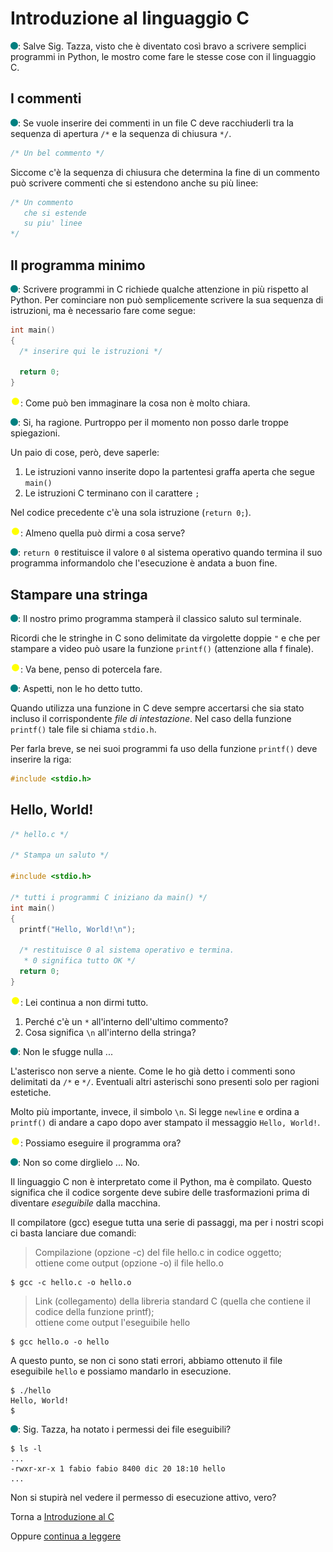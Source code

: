 # Introduzione al linguaggio C

![](../../images/people/tess.png): Salve Sig. Tazza, visto che è diventato così
bravo a scrivere semplici programmi in Python, le mostro come fare le stesse
cose con il linguaggio C.

## I commenti

![](../../images/people/tess.png): Se vuole inserire dei commenti in un file C
deve racchiuderli tra la sequenza di apertura `/*` e la sequenza di chiusura `*/`.

```c
/* Un bel commento */
```

Siccome c'è la sequenza di chiusura che determina la fine
di un commento può scrivere commenti che si estendono anche
su più linee:

```c
/* Un commento
   che si estende
   su piu' linee
*/
```

## Il programma minimo

![](../../images/people/tess.png): Scrivere programmi in C richiede
qualche attenzione in più rispetto al Python. Per cominciare
non può semplicemente scrivere la sua sequenza di istruzioni,
ma è necessario fare come segue:

```c
int main()
{
  /* inserire qui le istruzioni */

  return 0;
}
```

![](../../images/people/tazza.png): Come può ben immaginare la cosa
non è molto chiara.

![](../../images/people/tess.png): Si, ha ragione. Purtroppo per il
momento non posso darle troppe spiegazioni.

Un paio di cose, però, deve saperle:

1. Le istruzioni vanno inserite dopo la partentesi graffa aperta che segue `main()`
2. Le istruzioni C terminano con il carattere `;`

Nel codice precedente c'è una sola istruzione (`return 0;`).

![](../../images/people/tazza.png): Almeno quella può dirmi a cosa serve?

![](../../images/people/tess.png): `return 0` restituisce il valore `0` al sistema operativo quando termina il suo programma informandolo che l'esecuzione è andata a buon fine.

## Stampare una stringa

![](../../images/people/tess.png): Il nostro primo programma
stamperà il classico saluto sul terminale.

Ricordi che le stringhe in C sono delimitate da virgolette doppie `"` e che
per stampare a video può usare la funzione `printf()` (attenzione alla f finale).

![](../../images/people/tazza.png): Va bene, penso di potercela fare.

![](../../images/people/tess.png): Aspetti, non le ho detto tutto.

Quando utilizza una funzione in C deve sempre accertarsi
che sia stato incluso il corrispondente *file di intestazione*.
Nel caso della funzione `printf()` tale file si chiama `stdio.h`.

Per farla breve, se nei suoi programmi fa uso della funzione `printf()` deve inserire la riga:

```c
#include <stdio.h>
```

## Hello, World!

```c
/* hello.c */

/* Stampa un saluto */

#include <stdio.h>

/* tutti i programmi C iniziano da main() */
int main()
{
  printf("Hello, World!\n");

  /* restituisce 0 al sistema operativo e termina.
   * 0 significa tutto OK */
  return 0;
}
```

![](../../images/people/tazza.png): Lei continua a non dirmi tutto.

1. Perché c'è un `*` all'interno dell'ultimo commento?
2. Cosa significa `\n` all'interno della stringa?

![](../../images/people/tess.png): Non le sfugge nulla ...

L'asterisco non serve a niente. Come le ho già detto i commenti
sono delimitati da `/*` e `*/`. Eventuali altri asterischi
sono presenti solo per ragioni estetiche.

Molto più importante, invece, il simbolo `\n`.
Si legge `newline` e ordina a `printf()` di andare a capo dopo aver
stampato il messaggio `Hello, World!`.

![](../../images/people/tazza.png): Possiamo eseguire il programma ora?

![](../../images/people/tess.png): Non so come dirglielo ... No.

Il linguaggio C non è interpretato come il Python, ma è compilato.
Questo significa che il codice sorgente deve subire
delle trasformazioni prima di diventare *eseguibile* dalla macchina.

Il compilatore (gcc) esegue tutta una serie di passaggi,
ma per i nostri scopi ci basta lanciare due comandi:

> Compilazione (opzione -c) del file hello.c in codice oggetto;
<br>ottiene come output (opzione -o) il file hello.o

```
$ gcc -c hello.c -o hello.o
```

> Link (collegamento) della libreria standard C (quella che contiene il codice della funzione printf);<br>
ottiene come output l'eseguibile hello

```
$ gcc hello.o -o hello
```

A questo punto, se non ci sono stati errori, abbiamo
ottenuto il file eseguibile `hello` e possiamo mandarlo in esecuzione.

```
$ ./hello
Hello, World!
$
```

![](../../images/people/tess.png): Sig. Tazza, ha notato i permessi dei file eseguibili?

```
$ ls -l
...
-rwxr-xr-x 1 fabio fabio 8400 dic 20 18:10 hello
...
```

Non si stupirà nel vedere il permesso di esecuzione attivo, vero?

Torna a [Introduzione al C](../summary.md)

Oppure [continua a leggere](esercizi.mb)
